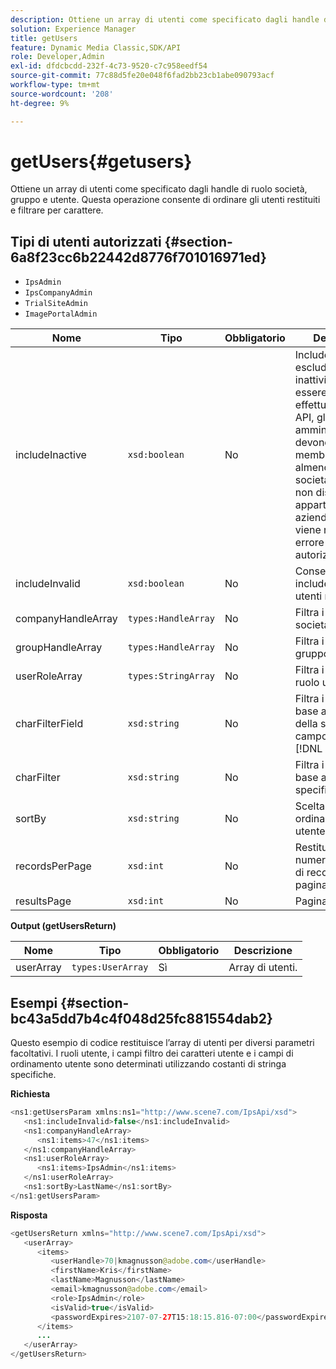 ```yaml
---
description: Ottiene un array di utenti come specificato dagli handle di ruolo società, gruppo e utente. Questa operazione consente di ordinare gli utenti restituiti e filtrare per carattere.
solution: Experience Manager
title: getUsers
feature: Dynamic Media Classic,SDK/API
role: Developer,Admin
exl-id: dfdcbcdd-232f-4c73-9520-c7c958eedf54
source-git-commit: 77c88d5fe20e048f6fad2bb23cb1abe090793acf
workflow-type: tm+mt
source-wordcount: '208'
ht-degree: 9%

---
```


# getUsers{#getusers}

Ottiene un array di utenti come specificato dagli handle di ruolo società, gruppo e utente. Questa operazione consente di ordinare gli utenti restituiti e filtrare per carattere.

## Tipi di utenti autorizzati {#section-6a8f23cc6b22442d8776f701016971ed}

* `IpsAdmin`
* `IpsCompanyAdmin`
* `TrialSiteAdmin`
* `ImagePortalAdmin`


| Nome | Tipo | Obbligatorio | Descrizione |
|---|---|---|---|
| includeInactive | `xsd:boolean` | No | Includere o escludere gli utenti inattivi. Per poter essere autorizzati a effettuare chiamate API, gli utenti non amministratori IPS devono essere membri attivi di almeno una società. Se l&#39;utente non dispone di appartenenze aziendali attive, viene restituito un errore di autorizzazione. |
| includeInvalid | `xsd:boolean` | No | Consente di includere/escludere utenti non validi. |
| companyHandleArray | `types:HandleArray` | No | Filtra i risultati per società. |
| groupHandleArray | `types:HandleArray` | No | Filtra i risultati per gruppo. |
| userRoleArray | `types:StringArray` | No | Filtra i risultati per ruolo utente. |
| charFilterField | `xsd:string` | No | Filtra i risultati in base al prefisso della stringa del campo (vedere [!DNL Trash State).] |
| charFilter | `xsd:string` | No | Filtra i risultati in base a un carattere specifico. |
| sortBy | `xsd:string` | No | Scelta dei campi di ordinamento utente. |
| recordsPerPage | `xsd:int` | No | Restituisce il numero specificato di record per pagina. |
| resultsPage | `xsd:int` | No | Pagina dei risultati. |

**Output (getUsersReturn)**

| Nome | Tipo | Obbligatorio | Descrizione |
|---|---|---|---|
| userArray | `types:UserArray` | Sì | Array di utenti. |

## Esempi {#section-bc43a5dd7b4c4f048d25fc881554dab2}

Questo esempio di codice restituisce l’array di utenti per diversi parametri facoltativi. I ruoli utente, i campi filtro dei caratteri utente e i campi di ordinamento utente sono determinati utilizzando costanti di stringa specifiche.

**Richiesta**

```java
<ns1:getUsersParam xmlns:ns1="http://www.scene7.com/IpsApi/xsd">
   <ns1:includeInvalid>false</ns1:includeInvalid>
   <ns1:companyHandleArray>
      <ns1:items>47</ns1:items>
   </ns1:companyHandleArray>
   <ns1:userRoleArray>
      <ns1:items>IpsAdmin</ns1:items>
   </ns1:userRoleArray>
   <ns1:sortBy>LastName</ns1:sortBy>
</ns1:getUsersParam>
```

**Risposta**

```java
<getUsersReturn xmlns="http://www.scene7.com/IpsApi/xsd">
   <userArray>
      <items>
         <userHandle>70|kmagnusson@adobe.com</userHandle>
         <firstName>Kris</firstName>
         <lastName>Magnusson</lastName>
         <email>kmagnusson@adobe.com</email>
         <role>IpsAdmin</role>
         <isValid>true</isValid>
         <passwordExpires>2107-07-27T15:18:15.816-07:00</passwordExpires>
      </items>
      ...
   </userArray>
</getUsersReturn>
```
